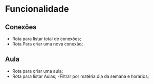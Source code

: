# Funcionalidade

## Conexões

- Rota para listar total de conexões;
- Rota Para criar uma nova conexão;

## Aula
- Rota para criar uma aula;
- Rota para listar Aulas;
    -Filtrar por matéria,dia da semana e horários;
